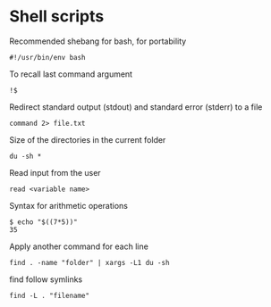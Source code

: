 # Shell scripts

Recommended shebang for bash, for portability
```
#!/usr/bin/env bash
```

To recall last command argument
```
!$
```

Redirect standard output (stdout) and standard error (stderr) to a file
```
command 2> file.txt
```

Size of the directories in the current folder
```
du -sh *
```

Read input from the user
```
read <variable name>
```

Syntax for arithmetic operations
```
$ echo "$((7*5))"
35
```

Apply another command for each line
```
find . -name "folder" | xargs -L1 du -sh
```

find follow symlinks
```
find -L . "filename"
```

